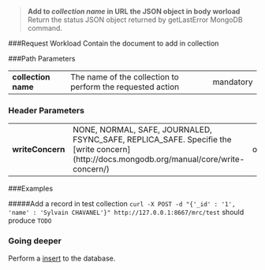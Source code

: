 >**Add to *collection name* in URL the JSON object in body worload**   
>Return the status JSON object returned by getLastError MongoDB command. 

###Request Workload
Contain the document to add in collection

###Path Parameters

<table>
<tr><td><strong>collection name</strong></td><td>The name of the collection to perform the requested action</td><td>mandatory</td></tr>
</table>

### Header Parameters
<table>
<tr><td><strong>writeConcern</strong></td><td>NONE, NORMAL, SAFE, JOURNALED, FSYNC_SAFE, REPLICA_SAFE. Specifie the [write concern](http://docs.mongodb.org/manual/core/write-concern/) </td><td>optional</td></tr>
</table>

###Examples

#####Add a record in test collection
 `curl -X POST -d "{'_id' : '1', 'name' : 'Sylvain CHAVANEL'}" http://127.0.0.1:8667/mrc/test` should produce `TODO`

### Going deeper
Perform a [insert](http://docs.mongodb.org/manual/reference/method/db.collection.insert/) to the database.
